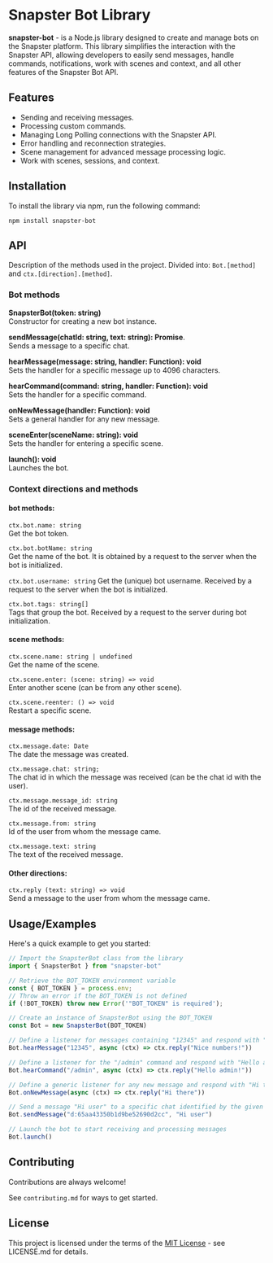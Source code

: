 # Snapster Bot Library
**snapster-bot** - is a Node.js library designed to create and manage bots on the Snapster platform. This library simplifies the interaction with the Snapster API, allowing developers to easily send messages, handle commands, notifications, work with scenes and context, and all other features of the Snapster Bot API.
## Features

- Sending and receiving messages.
- Processing custom commands.
- Managing Long Polling connections with the Snapster API.
- Error handling and reconnection strategies.
- Scene management for advanced message processing logic.
- Work with scenes, sessions, and context.
## Installation

To install the library via npm, run the following command:

`npm install snapster-bot`
## API

Description of the methods used in the project. Divided into:
`Bot.[method]` and `ctx.[direction].[method]`.

### Bot methods

**SnapsterBot(token: string)**  
Constructor for creating a new bot instance.

**sendMessage(chatId: string, text: string): Promise**.  
Sends a message to a specific chat.

**hearMessage(message: string, handler: Function): void**  
Sets the handler for a specific message up to 4096 characters.

**hearCommand(command: string, handler: Function): void**  
Sets the handler for a specific command.

**onNewMessage(handler: Function): void**  
Sets a general handler for any new message.

**sceneEnter(sceneName: string): void**  
Sets the handler for entering a specific scene.

**launch(): void**  
Launches the bot.

### Context directions and methods
#### **bot methods:**  

`ctx.bot.name: string`  
Get the bot token.

`ctx.bot.botName: string`  
Get the name of the bot. It is obtained by a request to the server when the bot is initialized.

`ctx.bot.username: string`
Get the (unique) bot username. Received by a request to the server when the bot is initialized.

`ctx.bot.tags: string[]`  
Tags that group the bot. Received by a request to the server during bot initialization. 

#### **scene methods:**  
`ctx.scene.name: string | undefined`  
Get the name of the scene.

`ctx.scene.enter: (scene: string) => void`  
Enter another scene (can be from any other scene).

`ctx.scene.reenter: () => void`  
Restart a specific scene.  

#### **message methods:**  
`ctx.message.date: Date`  
The date the message was created.

`ctx.message.chat: string;`  
The chat id in which the message was received (can be the chat id with the user).

`ctx.message.message_id: string`  
The id of the received message.

`ctx.message.from: string`  
Id of the user from whom the message came.

`ctx.message.text: string`  
The text of the received message.

#### **Other directions:**  
`ctx.reply (text: string) => void`  
Send a message to the user from whom the message came.
## Usage/Examples

Here's a quick example to get you started:

```javascript
// Import the SnapsterBot class from the library
import { SnapsterBot } from "snapster-bot"

// Retrieve the BOT_TOKEN environment variable
const { BOT_TOKEN } = process.env;
// Throw an error if the BOT_TOKEN is not defined
if (!BOT_TOKEN) throw new Error('"BOT_TOKEN" is required');

// Create an instance of SnapsterBot using the BOT_TOKEN
const Bot = new SnapsterBot(BOT_TOKEN)

// Define a listener for messages containing "12345" and respond with "Nice numbers!"
Bot.hearMessage("12345", async (ctx) => ctx.reply("Nice numbers!"))

// Define a listener for the "/admin" command and respond with "Hello admin!"
Bot.hearCommand("/admin", async (ctx) => ctx.reply("Hello admin!"))

// Define a generic listener for any new message and respond with "Hi there"
Bot.onNewMessage(async (ctx) => ctx.reply("Hi there"))

// Send a message "Hi user" to a specific chat identified by the given ID
Bot.sendMessage("d:65aa43350b1d9be52690d2cc", "Hi user")

// Launch the bot to start receiving and processing messages
Bot.launch()
```


## Contributing

Contributions are always welcome!

See `contributing.md` for ways to get started.

## License

This project is licensed under the terms of the [MIT License](https://choosealicense.com/licenses/mit/) - see LICENSE.md for details.